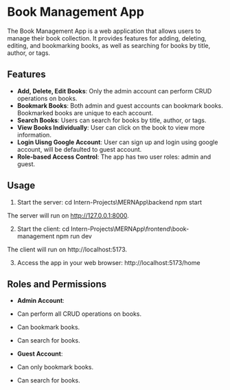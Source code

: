 # Book Management App

The Book Management App is a web application that allows users to manage their book collection. It provides features for adding, deleting, editing, and bookmarking books, as well as searching for books by title, author, or tags.

## Features

- **Add, Delete, Edit Books**: Only the admin account can perform CRUD operations on books.
- **Bookmark Books**: Both admin and guest accounts can bookmark books. Bookmarked books are unique to each account.
- **Search Books**: Users can search for books by title, author, or tags.
- **View Books Individually**: User can click on the book to view more information.
- **Login Uisng Google Account**: User can sign up and login using google account, will be defaulted to guest account.
- **Role-based Access Control**: The app has two user roles: admin and guest.

## Usage

1. Start the server:
cd Intern-Projects\MERNApp\backend
npm start

The server will run on http://127.0.0.1:8000.

2. Start the client:
cd Intern-Projects\MERNApp\frontend\book-management
npm run dev

The client will run on http://localhost:5173.

3. Access the app in your web browser:
http://localhost:5173/home

## Roles and Permissions

- **Admin Account**:
- Can perform all CRUD operations on books.
- Can bookmark books.
- Can search for books.

- **Guest Account**:
- Can only bookmark books.
- Can search for books.
